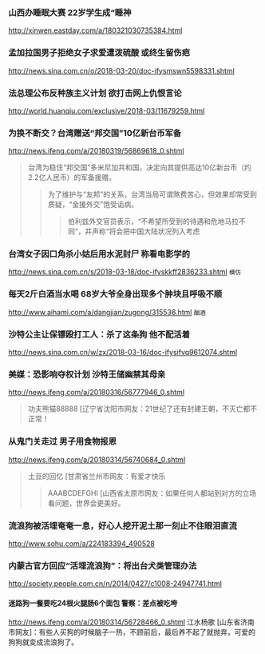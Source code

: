 ### 山西办睡眠大赛 22岁学生成“睡神
http://xinwen.eastday.com/a/180321030735384.html
### 孟加拉国男子拒绝女子求爱遭泼硫酸 或终生留伤疤
http://news.sina.com.cn/o/2018-03-20/doc-ifysmswn5598331.shtml
### 法总理公布反种族主义计划 欲打击网上仇恨言论
http://world.huanqiu.com/exclusive/2018-03/11679259.html
### 为换不断交？台湾赠送“邦交国”10亿新台币军备
http://news.ifeng.com/a/20180319/56869618_0.shtml
>台湾为稳住“邦交国”多米尼加共和国，决定向其提供高达10亿新台币（约2.2亿人民币）的军备援赠。
>>为了维护与“友邦”的关系，台湾当局可谓煞费苦心，但效果却常受到质疑，“金援外交”饱受诟病。
>>>伯利兹外交官员表示，“不希望所受到的待遇和危地马拉不同”，并声称“将会把中国大陆状况列入考虑
### 台湾女子因口角杀小姑后用水泥封尸 称看电影学的
http://news.sina.com.cn/s/2018-03-18/doc-ifyskkff2836233.shtml
`模仿`
### 每天2斤白酒当水喝 68岁大爷全身出现多个肿块且呼吸不顺
http://www.aihami.com/a/dangjian/zugong/315536.html
`酗酒`
### 沙特公主让保镖殴打工人：杀了这条狗 他不配活着
http://news.sina.com.cn/w/zx/2018-03-16/doc-ifysifvq9612074.shtml
### 美媒：恐影响夺权计划 沙特王储幽禁其母亲
http://news.ifeng.com/a/20180316/56777946_0.shtml
>功夫熊猫88888 [辽宁省沈阳市网友：21世纪了还有封建王朝，不灭亡都不正常！
### 从鬼门关走过 男子用食物报恩
http://news.ifeng.com/a/20180314/56740684_0.shtml
>土豆的回忆 [甘肃省兰州市网友：有爱才快乐
>>AAABCDEFGHI [山西省太原市网友：如果任何人都站到对方的立场看问题，世界会更美好。
### 流浪狗被活埋奄奄一息，好心人挖开泥土那一刻止不住眼泪直流
http://www.sohu.com/a/224183394_490528
### 内蒙古官方回应“活埋流浪狗”：将出台犬类管理办法
http://society.people.com.cn/n/2014/0427/c1008-24947741.html
#### 迷路狗一餐要吃24根火腿肠6个面包 警察：差点被吃垮
http://news.ifeng.com/a/20180314/56728466_0.shtml
江水杨歌 [山东省济南市网友]：有些人买狗的时候脑子一热，不顾前后，最后养不起了就抛弃，可爱的狗狗就变成流浪狗了。